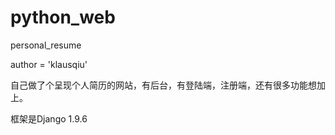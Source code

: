 # python_web
personal_resume

author = 'klausqiu'

自己做了个呈现个人简历的网站，有后台，有登陆端，注册端，还有很多功能想加上。

框架是Django 1.9.6
